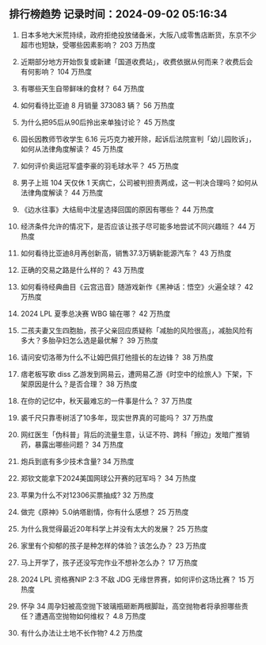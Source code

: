 
## 排行榜趋势 记录时间：2024-09-02 05:16:34
  
  1. 日本多地大米荒持续，政府拒绝投放储备米，大阪八成零售店断货，东京不少超市也短缺，受哪些因素影响？ 203 万热度
    
  2. 近期部分地方开始恢复或新建「国道收费站」，收费依据从何而来？收费后会有何影响？ 104 万热度
    
  3. 有哪些天生自带鲜味的食材？ 64 万热度
    
  4. 如何看待比亚迪 8 月销量 373083 辆？ 56 万热度
    
  5. 为什么把95后从90后拎出来单独讨论？ 45 万热度
    
  6. 园长因教师节收学生 6.16 元巧克力被开除，起诉后法院宣判「幼儿园败诉」，如何从法律角度解读？ 45 万热度
    
  7. 如何评价奥运冠军盛李豪的羽毛球水平？ 45 万热度
    
  8. 男子上班 104 天仅休 1 天病亡，公司被判担责两成，这一判决合理吗？如何从法律角度解读？ 44 万热度
    
  9. 《边水往事》大结局中沈星选择回国的原因有哪些？ 44 万热度
    
  10. 经济条件允许的情况下，是否应该让孩子尽可能多地尝试不同兴趣班？ 44 万热度
    
  11. 如何看待比亚迪8月再创新高，销售37.3万辆新能源汽车？ 43 万热度
    
  12. 正确的交易之路是什么样的？ 43 万热度
    
  13. 如何看待经典曲目《云宫迅音》随游戏新作《黑神话：悟空》火遍全球？ 42 万热度
    
  14. 2024 LPL 夏季总决赛 WBG 输在哪？ 42 万热度
    
  15. 二孩夫妻又生四胞胎，孩子父亲回应质疑称「减胎的风险很高」，减胎风险有多大？多胎孕妇怎么选是最优解？ 39 万热度
    
  16. 请问安切洛蒂为什么不让姆巴佩打他擅长的左边锋？ 38 万热度
    
  17. 痞老板写歌 diss 乙游发到网易云，遭网易乙游《时空中的绘旅人》下架，下架原因是什么？是否合理？ 38 万热度
    
  18. 在你的记忆中，秋天最难忘的一件事是什么？ 37 万热度
    
  19. 裘千尺只靠枣树活了10多年，现实世界真的可能吗？ 37 万热度
    
  20. 网红医生「伪科普」背后的流量生意，认证不符、跨科「擦边」发暗广推销药，暴露出哪些问题？ 34 万热度
    
  21. 炮兵到底有多少技术含量? 34 万热度
    
  22. 郑钦文能拿下2024美国网球公开赛的冠军吗？ 34 万热度
    
  23. 苹果为什么不对12306买票抽成? 32 万热度
    
  24. 做完《原神》5.0纳塔剧情，你有什么感想？ 25 万热度
    
  25. 为什么我觉得最近20年科学上并没有太大的发展？ 25 万热度
    
  26. 家里有个抑郁的孩子是种怎样的体验？该怎么办？ 23 万热度
    
  27. 马上开学了，孩子还没写完作业不想补怎么办？ 17 万热度
    
  28. 2024 LPL 资格赛NIP 2:3 不敌 JDG 无缘世界赛，如何评价这场比赛？ 15 万热度
    
  29. 怀孕 34 周孕妇被高空抛下玻璃瓶砸断两根脚趾，高空抛物者将承担哪些责任？遭遇高空抛物如何维权？ 4.8 万热度
    
  30. 有什么办法让土地不长作物? 4.2 万热度
    